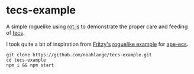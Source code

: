 # tecs-example

A simple roguelike using [rot.js](https://ondras.github.io/rot.js) to demonstrate the proper care and feeding of [tecs](https://github.com/noahlange/tecs).

I took quite a bit of inspiration from [Fritzy's](https://github.com/fritzy) [roguelike example](https://github.com/fritzy/ecs-js-example) for [ape-ecs](https://github.com/fritzy/ape-ecs).

```
git clone https://github.com/noahlange/tecs-example.git
cd tecs-example
npm i && npm start
```
